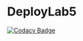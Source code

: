 # DeployLab5
[![Codacy Badge](https://api.codacy.com/project/badge/Grade/68ba9e4a897648de9d83d0b9cd678fdf)](https://app.codacy.com/manual/SoyTiyi/DeployLab5?utm_source=github.com&utm_medium=referral&utm_content=SoyTiyi/DeployLab5&utm_campaign=Badge_Grade_Dashboard)